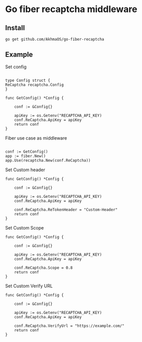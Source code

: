 # Go fiber recaptcha middleware


## Install
```
go get github.com/AkhmaOS/go-fiber-recaptcha
```

## Example


Set config
```

type Config struct {
ReCaptcha recaptcha.Config
}

func GetConfig() *Config {

    conf := &Config{}
    
    apiKey := os.Getenv("RECAPTCHA_API_KEY)
    conf.ReCaptcha.ApiKey = apiKey
    return conf
}

```


Fiber use case as middleware
```

conf := GetConfig()
app := fiber.New()
app.Use(recaptcha.New(conf.ReCaptcha))
```

Set Custom header
```
func GetConfig() *Config {

    conf := &Config{}
    
    apiKey := os.Getenv("RECAPTCHA_API_KEY)
    conf.ReCaptcha.ApiKey = apiKey
    
    conf.ReCaptcha.ReTokenHeader = "Custom-Header"
    return conf
}
```

Set Custom Scope
```
func GetConfig() *Config {

    conf := &Config{}
    
    apiKey := os.Getenv("RECAPTCHA_API_KEY)
    conf.ReCaptcha.ApiKey = apiKey
    
    conf.ReCaptcha.Scope = 0.8
    return conf
}
```


Set Custom Verify URL
```
func GetConfig() *Config {

    conf := &Config{}
    
    apiKey := os.Getenv("RECAPTCHA_API_KEY)
    conf.ReCaptcha.ApiKey = apiKey
    
    conf.ReCaptcha.VerifyUrl = "https://example.com/"
    return conf
}
```

